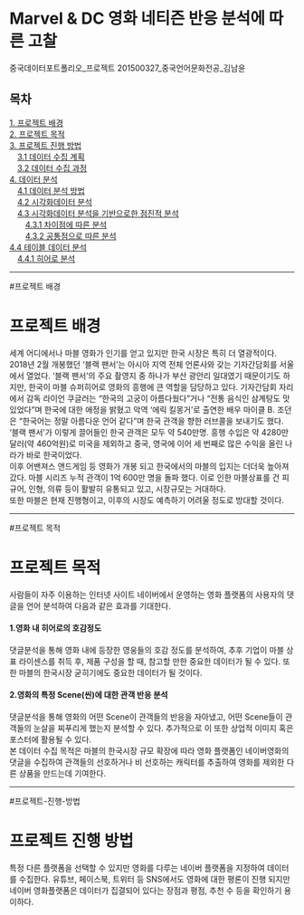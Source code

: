 # Marvel & DC 영화 네티즌 반응 분석에 따른 고찰	
중국데이터포트폴리오_프로젝트	
201500327_중국언어문화전공_김남윤

## 목차
[1. 프로젝트 배경](#프로젝트-배경)  
[2. 프로젝트 목적](#프로젝트-목적)  
[3. 프로젝트 진행 방법](#프로젝트-진행-방법)   
　[3.1 데이터 수집 계획](#3.1)  
　[3.2 데이터 수집 과정](#3.2)      
[4. 데이터 분석](#4.)  
　[4.1 데이터 분석 방법](#4.1)  
　[4.2 시각화데이터 분석](#4.2)  
　[4.3 시각화데이터 분석을 기반으로한 점진적 분석](#4.3)  
　　[4.3.1 차이점에 따른 분석](#4.3.1)  
　　[4.3.2 공통점으로 따른 분석](#4.3.2)  
[4.4 테이블 데이터 분석](#4.4)  
　[4.4.1 히어로 분석](#4.4.1)  
 ___
#프로젝트 배경  
# 프로젝트 배경 
세계 어디에서나 마블 영화가 인기를 얻고 있지만 한국 시장은 특히 더 열광적이다. 2018년 2월 개봉했던 ‘블랙 팬서’는 아시아 지역 전체 언론사와 갖는 기자간담회를 서울에서 열었다. ‘블랙 팬서’의 주요 촬영지 중 하나가 부산 광안리 일대였기 때문이기도 하지만, 한국이 마블 슈퍼히어로 영화의 흥행에 큰 역할을 담당하고 있다. 기자간담회 자리에서 감독 라이언 쿠글러는 “한국의 고궁이 아름다웠다”거나 “전통 음식인 삼계탕도 맛있었다”며 한국에 대한 애정을 밝혔고 악역 ‘에릭 킬몽거’로 출연한 배우 마이클 B. 조던은 “한국어는 정말 아름다운 언어 같다”며 한국 관객을 향한 러브콜을 보내기도 했다. ‘블랙 팬서’가 이렇게 끌어들인 한국 관객은 모두 약 540만명. 흥행 수입은 약 4280만달러(약 460억원)로 미국을 제외하고 중국, 영국에 이어 세 번째로 많은 수익을 올린 나라가 바로 한국이었다.  
이후 어밴져스 앤드게임 등 영화가 개봉 되고 한국에서의 마블의 입지는 더더욱 높아져 갔다. 마블 시리즈 누적 관객이 1억 600만 명을 돌파 했다. 이로 인한 마블상표를 건 피규어, 인형, 의류 등이 활발히 유통되고 있고, 시장규모는 거대하다.   
또한 마블은 현재 진행형이고, 이후의 시장도 예측하기 어려울 정도로 방대할 것이다. 
___
#프로젝트 목적
# 프로젝트 목적
사람들이 자주 이용하는 인터넷 사이트 네이버에서 운영하는 영화 플랫폼의 사용자의 댓글을 언어 분석하여 다음과 같은 효과를 기대한다.  
#### 1.영화 내 히어로의 호감정도  
댓글분석을 통해 영화 내에 등장한 영웅들의 호감 정도를 분석하여, 추후 기업이 마블 상표 라이센스를 취득 후, 제품 구성을 할 때, 참고할 만한 중요한 데이터가 될 수 있다. 또한 마블의 한국시장 굳히기에도 중요한 데이터가 될 것이다.   
#### 2.영화의 특정 Scene(씬)에 대한 관객 반응 분석  
댓글분석을 통해 영화의 어떤 Scene이 관객들의 반응을 자아냈고, 어떤 Scene들이 관객들의 눈살을 찌푸리게 했는지 분석할 수 있다. 추가적으로 이 또한 상업적 이미지 혹은 포스터에 활용될 수 있다.  
본 데이터 수집 목적은 마블의 한국시장 규모 확장에 따라 영화 플랫폼인 네이버영화의 댓글을 수집하여 관객들의 선호하거나 비 선호하는 캐릭터를 추출하여 영화를 제외한 다른 상품을 만드는데 기여한다.
___
#프로젝트-진행-방법
# 프로젝트 진행 방법
특정 다른 플랫폼을 선택할 수 있지만 영화를 다루는 네이버 플랫폼을 지정하여 데이터를 수집한다. 유튜브, 페이스북, 트위터 등 SNS에서도 영화에 대한 평론이 진행 되지만 네이버 영화플랫폼은 데이터가 집결되어 있다는 장점과 평점, 추천 수 등을 확인하기 용이하다.
